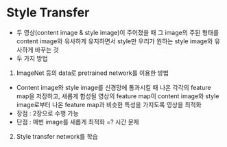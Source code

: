 # Style Transfer

- 두 영상(content image & style image)이 주어졌을 때 그 image의 주된 형태를 content image와 유사하게 유지하면서 style만 우리가 원하는 style image와 유사하게 바꾸는 것
- 두 가지 방법
1. ImageNet 등의 data로 pretrained network를 이용한 방법
- Content image와 style image를 신경망에 통과시킬 때 나온 각각의 feature map을 저장하고, 새롭게 합성될 영상의 feature map이 content image와 style image로부터 나온 feature map과 비슷한 특성을 가지도록 영상을 최적화
- 장점 : 2장으로 수행 가능
- 단점 : 매번 image를 새롭게 최적화 =? 시간 문제
2. Style transfer network를 학습
